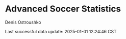# Advanced Soccer Statistics
Denis Ostroushko

<!-- gfm -->

Last successful data update: 2025-01-01 12:24:46 CST
